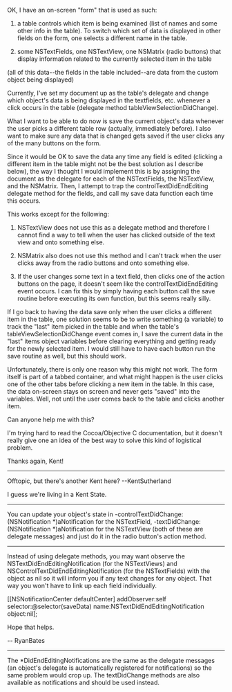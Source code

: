 OK, I have an on-screen "form" that is used as such:

1. a table controls which item is being examined (list of names and some other info in the table). To switch which set of data is displayed in other fields on the form, one selects a different name in the table.

2. some NSTextFields, one NSTextView, one NSMatrix (radio buttons) that display information related to the currently selected item in the table

(all of this data--the fields in the table included--are data from the custom object being displayed)

Currently, I've set my document up as the table's delegate and change which object's data is being displayed in the textfields, etc. whenever a click occurs in the table (delegate method tableViewSelectionDidChange).

What I want to be able to do now is save the current object's data whenever the user picks a different table row (actually, immediately before). I also want to make sure any data that is changed gets saved if the user clicks any of the many buttons on the form.

Since it would be OK to save the data any time any field is edited (clicking a different item in the table might not be the best solution as I describe below), the way I thought I would implement this is by assigning the document as the delegate for each of the NSTextFields, the NSTextView, and the NSMatrix. Then, I attempt to trap the controlTextDidEndEditing delegate method for the fields, and call my save data function each time this occurs.

This works except for the following:

1. NSTextView does not use this as a delegate method and therefore I cannot find a way to tell when the user has clicked outside of the text view and onto something else.

2. NSMatrix also does not use this method and I can't track when the user clicks away from the radio buttons and onto something else.

3. If the user changes some text in a text field, then clicks one of the action buttons on the page, it doesn't seem like the controlTextDidEndEditing event occurs. I can fix this by simply having each button call the save routine before executing its own function, but this seems really silly.

If I go back to having the data save only when the user clicks a different item in the table, one solution seems to be to write something (a variable) to track the "last" item picked in the table and when the table's tableViewSelectionDidChange event comes in, I save the current data in the "last" items object variables before clearing everything and getting ready for the newly selected item. I would still have to have each button run the save routine as well, but this should work. 

Unfortunately, there is only one reason why this might not work. The form itself is part of a tabbed container, and what might happen is the user clicks one of the other tabs before clicking a new item in the table. In this case, the data on-screen stays on screen and never gets "saved" into the variables. Well, not until the user comes back to the table and clicks another item.

Can anyone help me with this? 

I'm trying hard to read the Cocoa/Objective C documentation, but it doesn't really give one an idea of the best way to solve this kind of logistical problem.

Thanks again,
Kent!

----

Offtopic, but there's another Kent here? --KentSutherland

I guess we're living in a Kent State.

----

You can update your object's state in     -controlTextDidChange:(NSNotification *)aNotification for the NSTextField,     -textDidChange:(NSNotification *)aNotification for the NSTextView (both of these are delegate messages) and just do it in the radio button's action method.

----

Instead of using delegate methods, you may want observe the NSTextDidEndEditingNotification (for the NSTextViews) and NSControlTextDidEndEditingNotification (for the NSTextFields) with the object as nil so it will inform you if any text changes for any object. That way you won't have to link up each field individually.

    
[[NSNotificationCenter defaultCenter] addObserver:self
		selector:@selector(saveData)
		name:NSTextDidEndEditingNotification
		object:nil];


Hope that helps.

-- RyanBates

----

The *DidEndEditingNotifications are the same as the delegate messages (an object's delegate is automatically registered for notifications) so the same problem would crop up. The textDidChange methods are also available as notifications and should be used instead.
